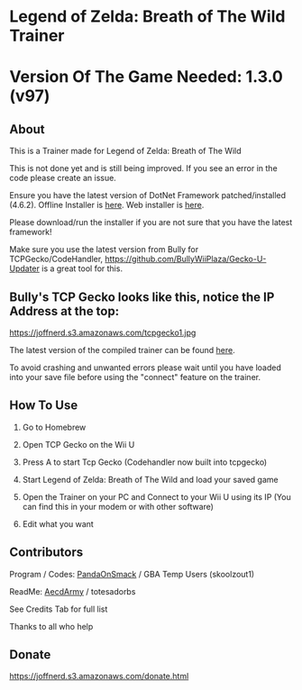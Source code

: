 # Legend of Zelda: Breath of The Wild Trainer

# Version Of The Game Needed: 1.3.0 (v97)

## About

This is a Trainer made for Legend of Zelda: Breath of The Wild

This is not done yet and is still being improved. If you see an error in the code please create an issue.

Ensure you have the latest version of DotNet Framework patched/installed (4.6.2).
Offline Installer is [here](https://www.microsoft.com/en-us/download/details.aspx?id=53344).
Web installer is [here](https://www.microsoft.com/en-us/download/details.aspx?id=53345).

Please download/run the installer if you are not sure that you have the latest framework!

Make sure you use the latest version from Bully for TCPGecko/CodeHandler, https://github.com/BullyWiiPlaza/Gecko-U-Updater is a great tool for this.

## Bully's TCP Gecko looks like this, notice the IP Address at the top:
https://joffnerd.s3.amazonaws.com/tcpgecko1.jpg

The latest version of the compiled trainer can be found [here](https://github.com/joffnerd/botw-trainer/releases).

To avoid crashing and unwanted errors please wait until you have loaded into your save file before using the "connect" feature on the trainer.

## How To Use

1. Go to Homebrew

2. Open TCP Gecko on the Wii U

3. Press A to start Tcp Gecko (Codehandler now built into tcpgecko)

4. Start Legend of Zelda: Breath of The Wild and load your saved game

5. Open the Trainer on your PC and Connect to your Wii U using its IP (You can find this in your modem or with other software)

6. Edit what you want

## Contributors
Program / Codes: [PandaOnSmack](http://gbatemp.net/members/pandaonsmack.374906/) / GBA Temp Users (skoolzout1)

ReadMe: [AecdArmy](http://gbatemp.net/members/aecdarmy.378662/) / totesadorbs

See Credits Tab for full list

Thanks to all who help

## Donate

https://joffnerd.s3.amazonaws.com/donate.html
